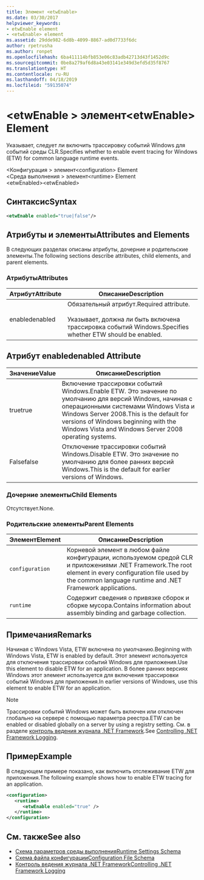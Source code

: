 ```yaml
---
title: Элемент <etwEnable>
ms.date: 03/30/2017
helpviewer_keywords:
- etwEnable element
- <etwEnable> element
ms.assetid: 29dde982-6d8b-4099-8867-ad0d7733f6dc
author: rpetrusha
ms.author: ronpet
ms.openlocfilehash: 6ba411114bfb853e06c83adb42713d43f1452d9c
ms.sourcegitcommit: 0be8a279af6d8a43e03141e349d3efd5d35f8767
ms.translationtype: HT
ms.contentlocale: ru-RU
ms.lasthandoff: 04/18/2019
ms.locfileid: "59135074"
---
```

# <a name="etwenable-element"></a><span data-ttu-id="ba1e7-102">\<etwEnable > элемент</span><span class="sxs-lookup"><span data-stu-id="ba1e7-102">\<etwEnable> Element</span></span>
<span data-ttu-id="ba1e7-103">Указывает, следует ли включить трассировку событий Windows для событий среды CLR.</span><span class="sxs-lookup"><span data-stu-id="ba1e7-103">Specifies whether to enable event tracing for Windows (ETW) for common language runtime events.</span></span>  
  
 <span data-ttu-id="ba1e7-104">\<Конфигурация > элемент</span><span class="sxs-lookup"><span data-stu-id="ba1e7-104">\<configuration> Element</span></span>  
<span data-ttu-id="ba1e7-105">\<Среда выполнения > элемент</span><span class="sxs-lookup"><span data-stu-id="ba1e7-105">\<runtime> Element</span></span>  
<span data-ttu-id="ba1e7-106">\<etwEnabled></span><span class="sxs-lookup"><span data-stu-id="ba1e7-106">\<etwEnabled></span></span>  
  
## <a name="syntax"></a><span data-ttu-id="ba1e7-107">Синтаксис</span><span class="sxs-lookup"><span data-stu-id="ba1e7-107">Syntax</span></span>  
  
```xml  
<etwEnable enabled="true|false"/>  
```  
  
## <a name="attributes-and-elements"></a><span data-ttu-id="ba1e7-108">Атрибуты и элементы</span><span class="sxs-lookup"><span data-stu-id="ba1e7-108">Attributes and Elements</span></span>  
 <span data-ttu-id="ba1e7-109">В следующих разделах описаны атрибуты, дочерние и родительские элементы.</span><span class="sxs-lookup"><span data-stu-id="ba1e7-109">The following sections describe attributes, child elements, and parent elements.</span></span>  
  
### <a name="attributes"></a><span data-ttu-id="ba1e7-110">Атрибуты</span><span class="sxs-lookup"><span data-stu-id="ba1e7-110">Attributes</span></span>  
  
|<span data-ttu-id="ba1e7-111">Атрибут</span><span class="sxs-lookup"><span data-stu-id="ba1e7-111">Attribute</span></span>|<span data-ttu-id="ba1e7-112">Описание</span><span class="sxs-lookup"><span data-stu-id="ba1e7-112">Description</span></span>|  
|---------------|-----------------|  
|<span data-ttu-id="ba1e7-113">enabled</span><span class="sxs-lookup"><span data-stu-id="ba1e7-113">enabled</span></span>|<span data-ttu-id="ba1e7-114">Обязательный атрибут.</span><span class="sxs-lookup"><span data-stu-id="ba1e7-114">Required attribute.</span></span><br /><br /> <span data-ttu-id="ba1e7-115">Указывает, должна ли быть включена трассировка событий Windows.</span><span class="sxs-lookup"><span data-stu-id="ba1e7-115">Specifies whether ETW should be enabled.</span></span>|  
  
## <a name="enabled-attribute"></a><span data-ttu-id="ba1e7-116">Атрибут enabled</span><span class="sxs-lookup"><span data-stu-id="ba1e7-116">enabled Attribute</span></span>  
  
|<span data-ttu-id="ba1e7-117">Значение</span><span class="sxs-lookup"><span data-stu-id="ba1e7-117">Value</span></span>|<span data-ttu-id="ba1e7-118">Описание</span><span class="sxs-lookup"><span data-stu-id="ba1e7-118">Description</span></span>|  
|-----------|-----------------|  
|<span data-ttu-id="ba1e7-119">true</span><span class="sxs-lookup"><span data-stu-id="ba1e7-119">true</span></span>|<span data-ttu-id="ba1e7-120">Включение трассировки событий Windows.</span><span class="sxs-lookup"><span data-stu-id="ba1e7-120">Enable ETW.</span></span> <span data-ttu-id="ba1e7-121">Это значение по умолчанию для версий Windows, начиная с операционными системами Windows Vista и Windows Server 2008.</span><span class="sxs-lookup"><span data-stu-id="ba1e7-121">This is the default for versions of Windows beginning with the Windows Vista and Windows Server 2008 operating systems.</span></span>|  
|<span data-ttu-id="ba1e7-122">False</span><span class="sxs-lookup"><span data-stu-id="ba1e7-122">false</span></span>|<span data-ttu-id="ba1e7-123">Отключение трассировки событий Windows.</span><span class="sxs-lookup"><span data-stu-id="ba1e7-123">Disable ETW.</span></span> <span data-ttu-id="ba1e7-124">Это значение по умолчанию для более ранних версий Windows.</span><span class="sxs-lookup"><span data-stu-id="ba1e7-124">This is the default for earlier versions of Windows.</span></span>|  
  
### <a name="child-elements"></a><span data-ttu-id="ba1e7-125">Дочерние элементы</span><span class="sxs-lookup"><span data-stu-id="ba1e7-125">Child Elements</span></span>  
 <span data-ttu-id="ba1e7-126">Отсутствует.</span><span class="sxs-lookup"><span data-stu-id="ba1e7-126">None.</span></span>  
  
### <a name="parent-elements"></a><span data-ttu-id="ba1e7-127">Родительские элементы</span><span class="sxs-lookup"><span data-stu-id="ba1e7-127">Parent Elements</span></span>  
  
|<span data-ttu-id="ba1e7-128">Элемент</span><span class="sxs-lookup"><span data-stu-id="ba1e7-128">Element</span></span>|<span data-ttu-id="ba1e7-129">Описание</span><span class="sxs-lookup"><span data-stu-id="ba1e7-129">Description</span></span>|  
|-------------|-----------------|  
|`configuration`|<span data-ttu-id="ba1e7-130">Корневой элемент в любом файле конфигурации, используемом средой CLR и приложениями .NET Framework.</span><span class="sxs-lookup"><span data-stu-id="ba1e7-130">The root element in every configuration file used by the common language runtime and .NET Framework applications.</span></span>|  
|`runtime`|<span data-ttu-id="ba1e7-131">Содержит сведения о привязке сборок и сборке мусора.</span><span class="sxs-lookup"><span data-stu-id="ba1e7-131">Contains information about assembly binding and garbage collection.</span></span>|  
  
## <a name="remarks"></a><span data-ttu-id="ba1e7-132">Примечания</span><span class="sxs-lookup"><span data-stu-id="ba1e7-132">Remarks</span></span>  
 <span data-ttu-id="ba1e7-133">Начиная с Windows Vista, ETW включена по умолчанию.</span><span class="sxs-lookup"><span data-stu-id="ba1e7-133">Beginning with Windows Vista, ETW is enabled by default.</span></span> <span data-ttu-id="ba1e7-134">Этот элемент используется для отключения трассировки событий Windows для приложения.</span><span class="sxs-lookup"><span data-stu-id="ba1e7-134">Use this element to disable ETW for an application.</span></span> <span data-ttu-id="ba1e7-135">В более ранних версиях Windows этот элемент используется для включения трассировки событий Windows для приложения.</span><span class="sxs-lookup"><span data-stu-id="ba1e7-135">In earlier versions of Windows, use this element to enable ETW for an application.</span></span>  
  
> [!NOTE]
>  <span data-ttu-id="ba1e7-136">Трассировки событий Windows может быть включен или отключен глобально на сервере с помощью параметра реестра.</span><span class="sxs-lookup"><span data-stu-id="ba1e7-136">ETW can be enabled or disabled globally on a server by using a registry setting.</span></span> <span data-ttu-id="ba1e7-137">См. в разделе [контроль ведения журнала .NET Framework](../../../../../docs/framework/performance/controlling-logging.md).</span><span class="sxs-lookup"><span data-stu-id="ba1e7-137">See [Controlling .NET Framework Logging](../../../../../docs/framework/performance/controlling-logging.md).</span></span>  
  
## <a name="example"></a><span data-ttu-id="ba1e7-138">Пример</span><span class="sxs-lookup"><span data-stu-id="ba1e7-138">Example</span></span>  
 <span data-ttu-id="ba1e7-139">В следующем примере показано, как включить отслеживание ETW для приложения.</span><span class="sxs-lookup"><span data-stu-id="ba1e7-139">The following example shows how to enable ETW tracing for an application.</span></span>  
  
```xml  
<configuration>  
   <runtime>  
      <etwEnable enabled="true" />  
   </runtime>  
</configuration>  
```  
  
## <a name="see-also"></a><span data-ttu-id="ba1e7-140">См. также</span><span class="sxs-lookup"><span data-stu-id="ba1e7-140">See also</span></span>

- [<span data-ttu-id="ba1e7-141">Схема параметров среды выполнения</span><span class="sxs-lookup"><span data-stu-id="ba1e7-141">Runtime Settings Schema</span></span>](../../../../../docs/framework/configure-apps/file-schema/runtime/index.md)
- [<span data-ttu-id="ba1e7-142">Схема файла конфигурации</span><span class="sxs-lookup"><span data-stu-id="ba1e7-142">Configuration File Schema</span></span>](../../../../../docs/framework/configure-apps/file-schema/index.md)
- [<span data-ttu-id="ba1e7-143">Контроль ведения журнала .NET Framework</span><span class="sxs-lookup"><span data-stu-id="ba1e7-143">Controlling .NET Framework Logging</span></span>](../../../../../docs/framework/performance/controlling-logging.md)
